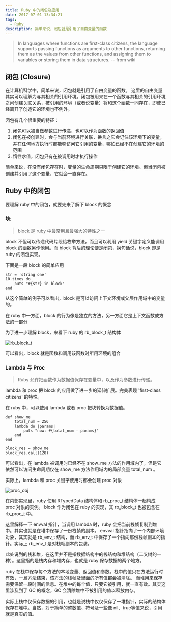 ```yaml
---
title: Ruby 中的闭包及应用
date: 2017-07-01 13:34:21
tags:
  - Ruby
description: 简单来说，闭包就是引用了自由变量的函数
---
```


> In languages where functions are first-class citizens, the language supports passing functions as arguments to other functions, returning them as the values from other functions, and assigning them to variables or storing them in data structures. -- from wiki

## 闭包 (Closure)
在计算机科学中，简单来说，闭包就是引用了自由变量的函数。
这里的自由变量其实可以理解为与其相关的引用环境。闭包被用来在一个函数与其相关的引用环境之间创建关联关系，被引用的环境（或者说变量）将和这个函数一同存在，即使已经离开了创造它的环境也不例外。

闭包有几个很重要的特征：
1. 闭包可以被当做参数进行传递，也可以作为函数的返回值
2. 闭包在被创建时，会与当前环境进行关联，换言之它会记住该环境下的变量，并在任何地方执行时都能够访问它引用的变量，哪怕已经不在创建它的环境的范围
3. 惰性求值，闭包只有在被调用时才执行操作

简单来说，在没有闭包存在时，变量的生命周期只限于创建它的环境。但当闭包被创建并引用了这个变量，它就会一直存在。

## Ruby 中的闭包
要理解 ruby 中的闭包，就要先来了解下 block 的慨念

### 块
> block 是 ruby 中最常用且最强大的特性之一

block 不但可以传递代码片段给枚举方法，而且可以利用 yield 关键字定义能调用 block 的函数另作他用。而 block 背后的理论便是闭包，换句话说，block 即是 ruby 的闭包实现。

下面是一段 block 的简单应用
```
str = 'string one'
10.times do
    puts "#{str} in block"
end
```
从这个简单的例子可以看出，block 是可以访问上下文环境或父层作用域中的变量的。

在 ruby 中一方面，block 的行为像是独立的方法，另一方面它是上下文函数或方法的一部分

为了进一步理解 block，来看下 ruby 的 rb_block_t 结构体

![rb_block_t][1]

可以看出，block 就是函数和调用该函数时所用环境的组合

### Lambda 与 Proc
> Ruby 允许把函数作为数据值保存在变量中，以及作为参数进行传递。

lambda 和 proc 把 block 的应用做了进一步的延伸扩展。完美表现 'first-class citizens' 的特性。

在 ruby 中，可以使用 lambda 或者 proc 把块转换为数据值。
```
def show_me
    total_num = 256
    lambda do |params|
        puts "now: #{total_num - params}"
    end
end

block_res = show_me
block_res.call(128)
```

可以看出，在 lambda 被调用时已经不在 show_me 方法的作用域内了，但是它依然可以访问生命周期仅在 show_me 方法作用域内的局部变量 total_num 。

实际上，lambda 和 proc 关键字使用时都会创建 proc 对象

![proc_obj][2]

在内部实现里，ruby 使用 RTypedData 结构体和 rb_proc_t 结构体一起构成 proc 对象的实例。 block 作为闭包在 ruby 的实现，其 rb_block_t 也被包含在 rb_proc_t 中。

这里解释一下 envval 指针，当调用 lambda 时，ruby 会把当前栈帧复制到堆中。其实也就是在堆中保存了一份栈帧的副本。
envval 指针指向了一个内部环境对象，其实就是 rb_env_t 结构，而 rb_env_t 中保存了一个指向那份栈帧副本的指针。实际上 rb_env_t 是对栈帧副本的包装。


此处说到的栈和堆，在这里并不是指数据结构中的栈结构和堆结构（二叉树的一种）。这里指的是栈内存和堆内存，也就是 ruby 保存数据的两个地方。

ruby 在栈中保存每个方法的本地变量、返回值和参数。栈中的值只在方法运行时有效，一旦方法结束，该方法的栈帧及里面的所有值都会被清除。
而堆用来保存需要保留一段时间的信息。在堆中的每个值，只要它被引用，就一直有效。其实这里涉及到了 GC 的概念，GC 会清除堆中不被引用的值以释放内存。

实际上栈中仅保存数据的引用，也就是说栈中仅仅保存了一堆指针，实际的结构体保存在堆中。当然，对于简单的整数值、符号及一些像 nil、true等值来说，引用就是真实的值。

  [1]: http://7xsger.com1.z0.glb.clouddn.com/image/jpg/rb_block_t.png
  [2]: http://7xsger.com1.z0.glb.clouddn.com/image/jpg/proc_obj.png